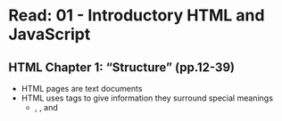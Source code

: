 # Read: 01 - Introductory HTML and JavaScript

## HTML Chapter 1: “Structure” (pp.12-39)

- HTML pages are text documents
- HTML uses tags to give information they surround special meanings
    - <body>, <head>, and <title> tags
- Another way to say tags is “elements”
- Tags come in pairs. Opening tag denotes the start of a piece of content; closing tag denotes the end
    - <p> - opening tag for a paragraph
    - </p> - closing tag for a paragraph
- Opening tags can carry attributes, which tell us more about the content of that element
    - <p id=”banana”> - this shows a tag with a identity attribute of banana
    - <p class=”apple”> - this shows a tag with a class attribute of apple
    - Attributes require a name and value

## HTML Chapter 8: “Extra Markup” (p.176-199)

- DOCTYPE tell browser which version of HTML you are using
    - <!DOCTYPE html> tells the browser we are using HTML5
- You can add comments to your code between the <!-- and → markers
    - Use comments to explain parts of code in HTML
- The *id* and *class* attributes allow you to identify particular elements
    - <p id=”banana”> - this shows a tag with a identity attribute of banana
    - <p class=”apple”> - this shows a tag with a class attribute of apple
    - These attributes can be used to easily manipulate through CSS
- The <div> and <span> elements allow you to group block-level and inline elements together
    - Other block elements
        - <h1>, <p>, <ul> and <li>
    - Other inline elements
        - <a>, <b>, <em>, and <img>
- <iframes> cut windows into your web pages through which other pages can be displayed
    - When using <iframe> also identify the width, height and source (src) of the image
- The <meta> tag allows you to supply all kinds of information about your web pages
    - Description of web page for search engines to use.

## HTML Chapter 17: “HTML5 Layout” (pp.428-451)

- The new HTML5 elements indicate the purpose of different parts of a web page and help to describe its structure
- The new elements provide clearer code
    - Traditional HTML used numerous <div> to structure its web page
    - HTML5 corrects the overuse of <div> and writes with cleaner and organized code
- New tags/elements
    - <header>
        - Located at the top of page
        - Contains the site name and the main navigation
    - <footer>
        - Located at the bottom of page
        - Contains copyright information
    - <nav>
        - Used to contain the major navigational blocks on the site such as the primary site navigation
    - <article>
        - Acts as a container for any section of a page that could stand alone and potentially be syndicated
    - <aside>
    - <section>
        - Groups related content together, and typically each section would have its own heading
        - Leave containing elements for the entire page to <div>
    - <hgroup>
        - To group together a set of one or more <h1> through <h6> elements so that they are treated as one single heading
    - <figure>
    - <figcaption>
    - <div> 
        - Important way to group together related elements

## HTML Chapter 18: “Process & Design” (pp.452-475)

- It's important to understand a couple things when producing your HTML web page
    - Who is your target audience?
        - Your web page can't please everyone so try to focus on one group
    - Why would they come to your site?
        - Most will visit for a specific reason
        - Look for key goals and motivations
    - What information do they want to find?
        - Think of reasons why people would join the site 
        - Then prioritize levels of information
    - When are they likely to return?
        - Depending on information, the web page might need to be updated more frequently than others
- Site maps allow you to plan the structure of a site
    - Helps decide what information should be included and go on each page
- Wireframes allow you to organize the information that will need to go on each page
    - This is the diagram of how you want your webpage to look like
    - Helps imagine information in specific areas of the webpage
- Design is about communication. Visual hierarchy helps visitors understand what you are trying to tell the
    - Content - So much different aspects of information is included in a webpage
        - Prioritizing
            - Making parts of the page **distinct** from surrounding content, designers draw attention to (or away from) those items
        - Organizing
            - Grouping together related content into **blocks or chunks** make the page look simpler
- You can differentiate between pieces of information using:
    - Size
        - Larger elements grabs the users attention
    - Color
        - Foreground and background color can draw attention to key messages
    - Style
        - Different style of lettering (bold and italic) can separate content to stand out
- You can use grouping and similarities to help simplify the information you present
    - Grouping related pieces of information together can make a design easier to comprehend
        - Proximity
            - Items placed close together
        - Closure
            - A recognizable pattern or form
        - Continuance
            - Lined or curved content perceives as related
        - White space
            - Closer and larger gaps help with grouping
        - Color
            - Background color placed behind content emphasizes their connection
        - Borders
            - Visually see they are grouped together
- You can help make the user process easier by setting up a good navigation design on web page

## JS Chapter 1: “The ABC of Programming” (pp.11-52)

- How javascript makes web pages more interactive
    - Access content
    - Modify content
    - Program rules
    - React to events
- Writing a script
    - Define the goal
    - Design the script
    - Code each step
- A script is a series of instructions that the computer can follow in order to achieve goals
- Computer approach task in different ways, so instruction is needed
- Expressions - evaluates into (results in) a single value. Broadly speaking there are two types of expressions
    - var color = ‘beige’;
    - var area = 3 * 2
_________________________________________________________

- Computers create models of the worlds using data
    - A video game of chess
- The models use objects to represent physical things
    - Objects can have
        - Properties
            - Tells us about the object
        - Methods
            - Perform tasks using the properties of that object
        - Event
            - Triggered when a user interacts with the computer
- Programmers can write code to say:
    - “When this event occurs, write this code.”
- Web browsers use HTML markup to create a model of a web page.
    - Each element creates its own node (which is a kind of object)
- To make web pages interactive, you write code that uses the brower’s model of the web page.
_________________________________________________________

- Keep Javascript in their own file
    - Javascript files are text files that are labeled with “.js” extension
    - HTML is labeled with “.html” and CSS is labeled with “.css” extension
- The HTML <script></script> element is used in HTML pages to tell the browser to load the Javascript file
    - **Ex. <script src=”js/add-content.js”></script>**
    - Example of CSS in HTML pages:
        - <link rel=”stylesheet” href=”css/co1.css” />
            - Placed in the <head>
- ### VERY IMPORTANT: Placement of <script></script> for .js is before the closing </body> tag
    - The script is not blocking other things from downloading
    - The DOM has already loaded by the time the script is executed
- View source code of browser Javascript will not have changed the HTML because script works with model of web page the browser has created
